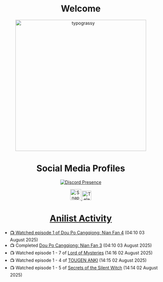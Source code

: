 <div align="center">

# Welcome
<a href="https://github.com/kawarimidoll/typograssy">
    <img alt="typograssy" src="https://typograssy.deno.dev/api?text=%E3%82%88%E3%81%86%E3%81%93%E3%81%9D%E3%81%BF%E3%81%AA%E3%81%95%E3%82%93%20-%20Sheby--&&l0=none&l1=82d9d0&l2=027353&l3=038c4c&l4=01402e&bg=none&frame=none&speed=100&comment=" width="421.99">
</a>

</div>

<div align="center">

# Social Media Profiles

[![Discord Presence](https://lanyard.cnrad.dev/api/612532963938271232)](https://discord.com/users/612532963938271232)


<a href="https://www.snapchat.com/add/a.sheby" title="Snapchat Profile">
    <img src="https://www.freepnglogos.com/uploads/snapchat-logo-png-0.png" width="35" alt="Snapchat Logo" />


<a href="https://t.me/ASheby" title="Telegram Profile">
    <img src="https://www.freepnglogos.com/uploads/telegram-logo-png-0.png" width="30" alt="Telegram Logo" />


</div>

<div align="center">

# Anilist Activity

</div>

<!-- ANILIST_ACTIVITY:start -->

-   📺 Watched episode 1 of [Dou Po Cangqiong: Nian Fan 4](https://anilist.co/anime/196613) (04:10 03 August 2025)
-   📺 Completed [Dou Po Cangqiong: Nian Fan 3](https://anilist.co/anime/168164) (04:10 03 August 2025)
-   📺 Watched episode 1 - 7 of [Lord of Mysteries](https://anilist.co/anime/137667) (14:16 02 August 2025)
-   📺 Watched episode 1 - 4 of [TOUGEN ANKI](https://anilist.co/anime/177474) (14:15 02 August 2025)
-   📺 Watched episode 1 - 5 of [Secrets of the Silent Witch](https://anilist.co/anime/179966) (14:14 02 August 2025)

<!-- ANILIST_ACTIVITY:end -->
